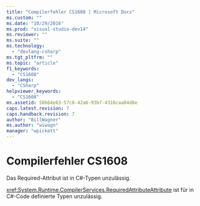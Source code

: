 ```yaml
---
title: "Compilerfehler CS1608 | Microsoft Docs"
ms.custom: ""
ms.date: "10/29/2016"
ms.prod: "visual-studio-dev14"
ms.reviewer: ""
ms.suite: ""
ms.technology: 
  - "devlang-csharp"
ms.tgt_pltfrm: ""
ms.topic: "article"
f1_keywords: 
  - "CS1608"
dev_langs: 
  - "CSharp"
helpviewer_keywords: 
  - "CS1608"
ms.assetid: 58b64e63-57c8-42a6-93bf-4316caa84d8e
caps.latest.revision: 7
caps.handback.revision: 7
author: "BillWagner"
ms.author: "wiwagn"
manager: "wpickett"
---
```

# Compilerfehler CS1608
Das Required\-Attribut ist in C\#\-Typen unzulässig.  
  
 <xref:System.Runtime.CompilerServices.RequiredAttributeAttribute> ist für in C\#\-Code definierte Typen unzulässig.